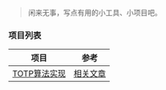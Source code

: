 >闲来无事，写点有用的小工具、小项目吧。

### 项目列表

|                 项目                 |                             参考                             |
| :----------------------------------: | :----------------------------------------------------------: |
| [TOTP算法实现](./ToTpAuth) | [相关文章](https://blog.dreamforme.top/2023/09/17/TOTP算法实现/) |

